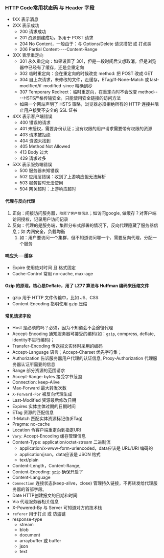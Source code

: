 ### HTTP Code常用状态码 与 Header 字段

+ 1XX 表示消息
+ 2XX 表示成功
  + 200 请求成功
  + 201 资源创建成功，多用于 POST 请求
  + 204 No Content，一般由于：与 Options/Delete 请求搭配 或 打点类
  + 206 Partial Content----Content-Range
+ 3XX 表示重定向
  + 301 永久重定向：如果设置了 301，但是一段时间后又想取消，但是浏览器中已经有了缓存，还是会重定向
  + 302 临时重定向：会在重定向的时候改变 method: 把 POST 改成 GET
  + 304 自上次请求，未修改的文件，走缓存，ETag/If-None-Match 或 last-modified/if-modified-since 精确到秒
  + 307 Temporary Redirect：临时重定向，在重定向时不会改变 method----HSTS严格传输安全，只能使用安全链接的访问方法
  + 如果一个网站声明了 HSTS 策略，浏览器必须拒绝所有的 HTTP 连接并阻止用户接受不安全的 SSL 证书
+ 4XX 表示客户端错误
  + 400 错误的请求
  + 401 未授权，需要身份认证；没有权限的用户请求需要带有权限的资源
  + 403 请求被拒绝
  + 404 资源未找到
  + 405 Method Not Allowed
  + 413 Body 过大
  + 429 请求过多
+ 5XX 表示服务端错误
  + 500 服务器未知错误
  + 502 应用层错误：收到了上游响应但无法解析
  + 503 服务暂时无法使用
  + 504 网关超时：上游响应超时

#### 代理与反向代理

1. 正向：间接访问服务器，`隐匿了客户端信息`；如访问google, 做缓存？对客户端访问授权，记录用户访问记录
2. 反向：代理的是服务端，集群分布式部署的情况下，反向代理隐藏了服务器信息；如 内网安全，负载均衡
   1. 如：用户要访问一个集群，但不知道访问哪一个，需要反向代理，分配一个服务

#### 响应头---缓存

+ Expire 使用绝对时间 且 格式固定
+ Cache-Control 常用 no-cache, max-age

#### Gzip 的原理，核心是Deflate，用了 LZ77 算法与 Huffman 编码来压缩文件

+ gzip 用于 HTTP 文件传输中，比如 JS、CSS
+ Content-Encoding 指明使用 gzip 压缩



#### 常见请求字段

+ Host 是必须的吗？必须，因为不知道会不会途径代理
+ Accept-Encoding 通知服务器可接受的编码(如：`gzip`, compress, deflate, identity不进行编码)；
+ Transfer-Encoding 传送报文实体时采用的编码
+ Accept-Language 语言；Accept-Charset 优先字符集；
+ Authorization 告诉服务器用户代理的认证信息, Proxy-Authorization 代理服务器认证所需要的信息
+ Range 部分资源的范围请求
+ Accept-Range: bytes 接受字节范围
+ Connection: keep-Alive
+ Max-Forward 最大转发次数
+ `X-Forward-For` 被反向代理生成
+ Last-Modified 资源最后修改日期
+ Expires 实体主体过期的日期时间
+ ETag 资源的匹配信息
+ If-Match 匹配实体资源标记值(ETag)
+ Pragma: no-cache
+ Location 令客户端重定向到指定URI
+ `Vary`: Accept-Encoding 缓存管理信息
+ Content-Type: application/octet-stream 二进制流
  + application/x-www-form-urlencoded，data应该是 URL/URI 编码的
  + application/json，data应该是 JSON 格式
  + text/plain
+ Content-Length，Content-Range,
+ Content-Encoding: `gzip` 确保开启了
+ Content-Language
+ `Connection` 连接状态(keep-alive，close) 管理持久链接，不再转发给代理服务器的首部字段。
+ Date HTTP创建报文的日期和时间
+ Via 代理服务器相关信息
+ X-Powered-By 与 Server 可知道对方的技术栈
+ `referer` 用于打点 或 防盗链
+ response-type
  + stream
  + blob
  + document
  + arraybuffer 或 buffer
  + json
  + text


